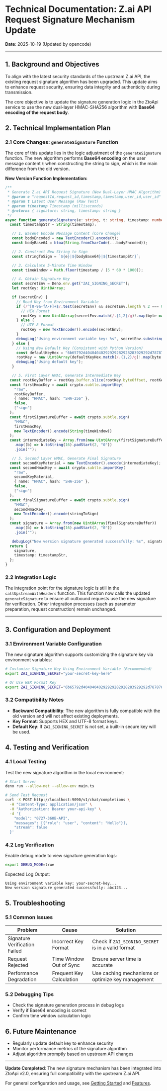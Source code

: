 # Technical Documentation: Z.ai API Request Signature Mechanism Update

**Date**: 2025-10-19 (Updated by opencode)

---

## 1. Background and Objectives

To align with the latest security standards of the upstream Z.ai API, the existing request signature algorithm has been upgraded. This update aims to enhance request security, ensuring data integrity and authenticity during transmission.

The core objective is to update the signature generation logic in the ZtoApi service to use the new dual-layer HMAC-SHA256 algorithm with **Base64 encoding of the request body**.

## 2. Technical Implementation Plan

### 2.1 Core Changes: `generateSignature` Function

The core of this update lies in the logic adjustment of the `generateSignature` function. The new algorithm performs **Base64 encoding** on the user message content `t` when constructing the string to sign, which is the main difference from the old version.

**New Version Function Implementation:**

```typescript
/**
 * Generate Z.ai API Request Signature (New Dual-Layer HMAC Algorithm)
 * @param e "requestId,request_id,timestamp,timestamp,user_id,user_id"
 * @param t Latest User Message (Raw Text)
 * @param timestamp Timestamp (milliseconds)
 * @returns { signature: string, timestamp: string }
 */
async function generateSignature(e: string, t: string, timestamp: number): Promise<{ signature: string, timestamp: string }> {
  const timestampStr = String(timestamp);

   // 1. Base64 Encode Message Content (Core Change)
   const bodyEncoded = new TextEncoder().encode(t);
   const bodyBase64 = btoa(String.fromCharCode(...bodyEncoded));

   // 2. Construct New String to Sign
   const stringToSign = `${e}|${bodyBase64}|${timestampStr}`;

   // 3. Calculate 5-Minute Time Window
   const timeWindow = Math.floor(timestamp / (5 * 60 * 1000));

   // 4. Obtain Signature Key
   const secretEnv = Deno.env.get("ZAI_SIGNING_SECRET");
   let rootKey: Uint8Array;

   if (secretEnv) {
     // Read Key from Environment Variable
     if (/^[0-9a-fA-F]+$/.test(secretEnv) && secretEnv.length % 2 === 0) {
       // HEX Format
       rootKey = new Uint8Array(secretEnv.match(/.{1,2}/g)!.map(byte => parseInt(byte, 16)));
     } else {
       // UTF-8 Format
       rootKey = new TextEncoder().encode(secretEnv);
     }
     debugLog("Using environment variable key: %s", secretEnv.substring(0, 10) + "...");
   } else {
     // Using New Default Key (Consistent with Python Version)
     const defaultKeyHex = "6b65792d40404040292929282928283929292d787878782626262525252525";
     rootKey = new Uint8Array(defaultKeyHex.match(/.{1,2}/g)!.map(byte => parseInt(byte, 16)));
     debugLog("Using default key");
   }

   // 5. First Layer HMAC, Generate Intermediate Key
  const rootKeyBuffer = rootKey.buffer.slice(rootKey.byteOffset, rootKey.byteOffset + rootKey.byteLength) as ArrayBuffer;
  const firstHmacKey = await crypto.subtle.importKey(
    "raw",
    rootKeyBuffer,
    { name: "HMAC", hash: "SHA-256" },
    false,
    ["sign"]
  );
  const firstSignatureBuffer = await crypto.subtle.sign(
    "HMAC",
    firstHmacKey,
    new TextEncoder().encode(String(timeWindow))
  );
  const intermediateKey = Array.from(new Uint8Array(firstSignatureBuffer))
    .map((b) => b.toString(16).padStart(2, "0"))
    .join("");

   // 5. Second Layer HMAC, Generate Final Signature
  const secondKeyMaterial = new TextEncoder().encode(intermediateKey);
  const secondHmacKey = await crypto.subtle.importKey(
    "raw",
    secondKeyMaterial,
    { name: "HMAC", hash: "SHA-256" },
    false,
    ["sign"]
  );
  const finalSignatureBuffer = await crypto.subtle.sign(
    "HMAC",
    secondHmacKey,
    new TextEncoder().encode(stringToSign)
  );
  const signature = Array.from(new Uint8Array(finalSignatureBuffer))
    .map((b) => b.toString(16).padStart(2, "0"))
    .join("");

   debugLog("New version signature generated successfully: %s", signature);
  return {
    signature,
    timestamp: timestampStr,
  };
}
```

### 2.2 Integration Logic

The integration point for the signature logic is still in the `callUpstreamWithHeaders` function. This function now calls the updated `generateSignature` to ensure all outbound requests use the new signature for verification. Other integration processes (such as parameter preparation, request construction) remain unchanged.

---

## 3. Configuration and Deployment

### 3.1 Environment Variable Configuration

The new signature algorithm supports customizing the signature key via environment variables:

```bash
# Customize Signature Key Using Environment Variable (Recommended)
export ZAI_SIGNING_SECRET="your-secret-key-here"

# Or Use HEX Format Key
export ZAI_SIGNING_SECRET="6b65792d40404040292929282928283929292d787878782626262525252525"
```

### 3.2 Compatibility Notes

- **Backward Compatibility**: The new algorithm is fully compatible with the old version and will not affect existing deployments.
- **Key Format**: Supports HEX and UTF-8 format keys.
- **Default Key**: If `ZAI_SIGNING_SECRET` is not set, a built-in secure key will be used.

## 4. Testing and Verification

### 4.1 Local Testing

Test the new signature algorithm in the local environment:

```bash
# Start Server
deno run --allow-net --allow-env main.ts

# Send Test Request
curl -X POST http://localhost:9090/v1/chat/completions \
  -H "Content-Type: application/json" \
  -H "Authorization: Bearer your-api-key" \
  -d '{
    "model": "0727-360B-API",
    "messages": [{"role": "user", "content": "Hello"}],
    "stream": false
  }'
```

### 4.2 Log Verification

Enable debug mode to view signature generation logs:

```bash
export DEBUG_MODE=true
```

Expected Log Output:
```
Using environment variable key: your-secret-key...
New version signature generated successfully: abc123...
```

## 5. Troubleshooting

### 5.1 Common Issues

| Problem | Cause | Solution |
|---------|-------|----------|
| Signature Verification Failed | Incorrect Key Format | Check if `ZAI_SIGNING_SECRET` is in a valid format |
| Request Rejected | Time Window Out of Sync | Ensure server time is accurate |
| Performance Degradation | Frequent Key Calculation | Use caching mechanisms or optimize key management |

### 5.2 Debugging Tips

- Check the signature generation process in debug logs
- Verify if Base64 encoding is correct
- Confirm time window calculation logic

## 6. Future Maintenance

- Regularly update default key to enhance security
- Monitor performance metrics of the signature algorithm
- Adjust algorithm promptly based on upstream API changes

---

**Update Completed**: The new signature mechanism has been integrated into ZtoApi v2.0, ensuring full compatibility with the upstream Z.ai API.

For general configuration and usage, see [Getting Started](../docs/getting-started.md) and [Features](../docs/features.md).